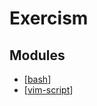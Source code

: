 # Exercism

Modules
---

- [[bash]]
- [[vim-script]]

[//begin]: # "Autogenerated link references for markdown compatibility"
[bash]: bash.md "Bash"
[vim-script]: vim-script.md "Vim Script"
[//end]: # "Autogenerated link references"